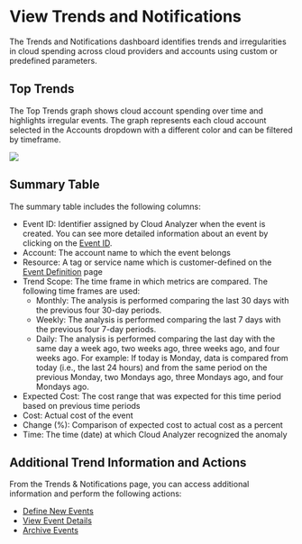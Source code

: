 # View Trends and Notifications

The Trends and Notifications dashboard identifies trends and irregularities in cloud spending across cloud providers and accounts using custom or predefined parameters.

## Top Trends

The Top Trends graph shows cloud account spending over time and highlights irregular events. The graph represents each cloud account selected in the Accounts dropdown with a different color and can be filtered by timeframe.

<img src="/cloud-analyzer/_media/tutorials-view-trends-01.png" />

## Summary Table

The summary table includes the following columns:

- Event ID: Identifier assigned by Cloud Analyzer when the event is created. You can see more detailed information about an event by clicking on the [Event ID](cloud-analyzer/tutorials/view-trends-notifications/view-event-details).
- Account: The account name to which the event belongs
- Resource: A tag or service name which is customer-defined on the [Event Definition](cloud-analyzer/tutorials/view-trends-notifications/manage-event-definitions) page
- Trend Scope: The time frame in which metrics are compared. The following time frames are used:
  - Monthly: The analysis is performed comparing the last 30 days with the previous four 30-day periods.
  - Weekly: The analysis is performed comparing the last 7 days with the previous four 7-day periods.
  - Daily: The analysis is performed comparing the last day with the same day a week ago, two weeks ago, three weeks ago, and four weeks ago.
    For example: If today is Monday, data is compared from today (i.e., the last 24 hours) and from the same period on the previous Monday, two Mondays ago, three Mondays ago, and four Mondays ago.
- Expected Cost: The cost range that was expected for this time period based on previous time periods
- Cost: Actual cost of the event
- Change (%): Comparison of expected cost to actual cost as a percent
- Time: The time (date) at which Cloud Analyzer recognized the anomaly

## Additional Trend Information and Actions

From the Trends & Notifications page, you can access additional information and perform the following actions:

- [Define New Events](cloud-analyzer/tutorials/view-trends-notifications/manage-event-definitions)
- [View Event Details](cloud-analyzer/tutorials/view-trends-notifications/view-event-details)
- [Archive Events](cloud-analyzer/tutorials/view-trends-notifications/view-all-archive)
